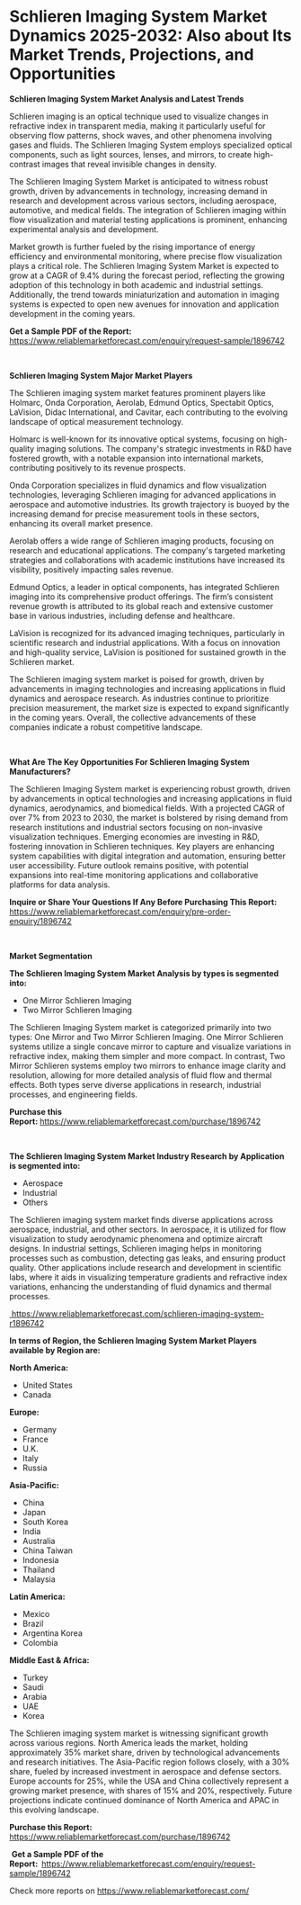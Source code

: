<p><h1>Schlieren Imaging System Market Dynamics 2025-2032: Also about Its Market Trends, Projections, and Opportunities</h1></p><p><strong>Schlieren Imaging System Market Analysis and Latest Trends</strong></p>
<p><p>Schlieren imaging is an optical technique used to visualize changes in refractive index in transparent media, making it particularly useful for observing flow patterns, shock waves, and other phenomena involving gases and fluids. The Schlieren Imaging System employs specialized optical components, such as light sources, lenses, and mirrors, to create high-contrast images that reveal invisible changes in density.</p><p>The Schlieren Imaging System Market is anticipated to witness robust growth, driven by advancements in technology, increasing demand in research and development across various sectors, including aerospace, automotive, and medical fields. The integration of Schlieren imaging within flow visualization and material testing applications is prominent, enhancing experimental analysis and development.</p><p>Market growth is further fueled by the rising importance of energy efficiency and environmental monitoring, where precise flow visualization plays a critical role. The Schlieren Imaging System Market is expected to grow at a CAGR of 9.4% during the forecast period, reflecting the growing adoption of this technology in both academic and industrial settings. Additionally, the trend towards miniaturization and automation in imaging systems is expected to open new avenues for innovation and application development in the coming years.</p></p>
<p><strong>Get a Sample PDF of the Report:&nbsp;</strong> <a href="https://www.reliablemarketforecast.com/enquiry/request-sample/1896742?utm_campaign=2393&utm_medium=2&utm_source=Github&utm_content=ia&utm_term=11042025&utm_id=schlieren-imaging-system">https://www.reliablemarketforecast.com/enquiry/request-sample/1896742</a></p>
<p>&nbsp;</p>
<p><strong>Schlieren Imaging System Major Market Players</strong></p>
<p><p>The Schlieren imaging system market features prominent players like Holmarc, Onda Corporation, Aerolab, Edmund Optics, Spectabit Optics, LaVision, Didac International, and Cavitar, each contributing to the evolving landscape of optical measurement technology.</p><p>Holmarc is well-known for its innovative optical systems, focusing on high-quality imaging solutions. The company's strategic investments in R&D have fostered growth, with a notable expansion into international markets, contributing positively to its revenue prospects.</p><p>Onda Corporation specializes in fluid dynamics and flow visualization technologies, leveraging Schlieren imaging for advanced applications in aerospace and automotive industries. Its growth trajectory is buoyed by the increasing demand for precise measurement tools in these sectors, enhancing its overall market presence.</p><p>Aerolab offers a wide range of Schlieren imaging products, focusing on research and educational applications. The company's targeted marketing strategies and collaborations with academic institutions have increased its visibility, positively impacting sales revenue.</p><p>Edmund Optics, a leader in optical components, has integrated Schlieren imaging into its comprehensive product offerings. The firm’s consistent revenue growth is attributed to its global reach and extensive customer base in various industries, including defense and healthcare.</p><p>LaVision is recognized for its advanced imaging techniques, particularly in scientific research and industrial applications. With a focus on innovation and high-quality service, LaVision is positioned for sustained growth in the Schlieren market.</p><p>The Schlieren imaging system market is poised for growth, driven by advancements in imaging technologies and increasing applications in fluid dynamics and aerospace research. As industries continue to prioritize precision measurement, the market size is expected to expand significantly in the coming years. Overall, the collective advancements of these companies indicate a robust competitive landscape.</p></p>
<p>&nbsp;</p>
<p><strong>What Are The Key Opportunities For Schlieren Imaging System Manufacturers?</strong></p>
<p><p>The Schlieren Imaging System market is experiencing robust growth, driven by advancements in optical technologies and increasing applications in fluid dynamics, aerodynamics, and biomedical fields. With a projected CAGR of over 7% from 2023 to 2030, the market is bolstered by rising demand from research institutions and industrial sectors focusing on non-invasive visualization techniques. Emerging economies are investing in R&D, fostering innovation in Schlieren techniques. Key players are enhancing system capabilities with digital integration and automation, ensuring better user accessibility. Future outlook remains positive, with potential expansions into real-time monitoring applications and collaborative platforms for data analysis.</p></p>
<p><strong>Inquire or Share Your Questions If Any Before Purchasing This Report:</strong> <a href="https://www.reliablemarketforecast.com/enquiry/pre-order-enquiry/1896742?utm_campaign=2393&utm_medium=2&utm_source=Github&utm_content=ia&utm_term=11042025&utm_id=schlieren-imaging-system">https://www.reliablemarketforecast.com/enquiry/pre-order-enquiry/1896742</a></p>
<p>&nbsp;</p>
<p><strong>Market Segmentation</strong></p>
<p><strong>The Schlieren Imaging System Market Analysis by types is segmented into:</strong></p>
<p><ul><li>One Mirror Schlieren Imaging</li><li>Two Mirror Schlieren Imaging</li></ul></p>
<p><p>The Schlieren Imaging System market is categorized primarily into two types: One Mirror and Two Mirror Schlieren Imaging. One Mirror Schlieren systems utilize a single concave mirror to capture and visualize variations in refractive index, making them simpler and more compact. In contrast, Two Mirror Schlieren systems employ two mirrors to enhance image clarity and resolution, allowing for more detailed analysis of fluid flow and thermal effects. Both types serve diverse applications in research, industrial processes, and engineering fields.</p></p>
<p><strong>Purchase this Report:&nbsp;</strong><a href="https://www.reliablemarketforecast.com/purchase/1896742?utm_campaign=2393&utm_medium=2&utm_source=Github&utm_content=ia&utm_term=11042025&utm_id=schlieren-imaging-system">https://www.reliablemarketforecast.com/purchase/1896742</a></p>
<p>&nbsp;</p>
<p><strong>The Schlieren Imaging System Market Industry Research by Application is segmented into:</strong></p>
<p><ul><li>Aerospace</li><li>Industrial</li><li>Others</li></ul></p>
<p><p>The Schlieren imaging system market finds diverse applications across aerospace, industrial, and other sectors. In aerospace, it is utilized for flow visualization to study aerodynamic phenomena and optimize aircraft designs. In industrial settings, Schlieren imaging helps in monitoring processes such as combustion, detecting gas leaks, and ensuring product quality. Other applications include research and development in scientific labs, where it aids in visualizing temperature gradients and refractive index variations, enhancing the understanding of fluid dynamics and thermal processes.</p></p>
<p><a href="https://www.reliablemarketforecast.com/schlieren-imaging-system-r1896742?utm_campaign=2393&utm_medium=2&utm_source=Github&utm_content=ia&utm_term=11042025&utm_id=schlieren-imaging-system">&nbsp;https://www.reliablemarketforecast.com/schlieren-imaging-system-r1896742</a></p>
<p><strong>In terms of Region, the Schlieren Imaging System Market Players available by Region are:</strong></p>
<p>
    <p> <strong> North America: </strong>
        <ul>
            <li>United States</li>
            <li>Canada</li>
        </ul>
        </p> 
    <p> <strong> Europe: </strong>
        <ul>
            <li>Germany</li>
            <li>France</li>
            <li>U.K.</li>
            <li>Italy</li>
            <li>Russia</li>
        </ul>
        </p> 
    <p> <strong> Asia-Pacific: </strong>
        <ul>
            <li>China</li>
            <li>Japan</li>
            <li>South Korea</li>
            <li>India</li>
            <li>Australia</li>
            <li>China Taiwan</li>
            <li>Indonesia</li>
            <li>Thailand</li>
            <li>Malaysia</li>
        </ul>
        </p> 
    <p> <strong> Latin America: </strong>
        <ul>
            <li>Mexico</li>
            <li>Brazil</li>
            <li>Argentina Korea</li>
            <li>Colombia</li>
        </ul>
        </p> 
    <p> <strong> Middle East & Africa: </strong>
        <ul>
            <li>Turkey</li>
            <li>Saudi</li>
            <li>Arabia</li>
            <li>UAE</li>
            <li>Korea</li>
        </ul>
    </p>
    </p>
<p><p>The Schlieren imaging system market is witnessing significant growth across various regions. North America leads the market, holding approximately 35% market share, driven by technological advancements and research initiatives. The Asia-Pacific region follows closely, with a 30% share, fueled by increased investment in aerospace and defense sectors. Europe accounts for 25%, while the USA and China collectively represent a growing market presence, with shares of 15% and 20%, respectively. Future projections indicate continued dominance of North America and APAC in this evolving landscape.</p></p>
<p><strong>Purchase this Report: </strong><a href="https://www.reliablemarketforecast.com/purchase/1896742?utm_campaign=2393&utm_medium=2&utm_source=Github&utm_content=ia&utm_term=11042025&utm_id=schlieren-imaging-system">https://www.reliablemarketforecast.com/purchase/1896742</a></p>
<p>&nbsp;<strong>Get a Sample PDF of the Report:&nbsp;&nbsp;</strong><a href="https://www.reliablemarketforecast.com/enquiry/request-sample/1896742?utm_campaign=2393&utm_medium=2&utm_source=Github&utm_content=ia&utm_term=11042025&utm_id=schlieren-imaging-system">https://www.reliablemarketforecast.com/enquiry/request-sample/1896742</a></p>
<p><strong></strong></p>
<p>Check more reports on <a href="https://www.reliablemarketforecast.com/?utm_campaign=2393&utm_medium=2&utm_source=Github&utm_content=ia&utm_term=11042025&utm_id=schlieren-imaging-system">https://www.reliablemarketforecast.com/</a></p>